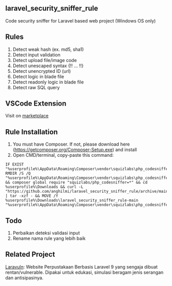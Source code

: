 ## laravel_security_sniffer_rule
Code security sniffer for Laravel based web project (Windows OS only)

## Rules
1. Detect weak hash (ex. md5, sha1)
2. Detect input validation
3. Detect upload file/image code
4. Detect unescaped syntax {!! ... !!}
5. Detect unencrypted ID (url)
6. Detect logic in blade file
7. Detect readonly logic in blade file
8. Detect raw SQL query

## VSCode Extension
Visit on [marketplace](https://marketplace.visualstudio.com/items?itemName=MuhAnisAlHilmi.laravel-php-codesniffer)

## Rule Installation
1. You must have Composer. If not, please download here (https://getcomposer.org/Composer-Setup.exe) and install
2. Open CMD/terminal, copy-paste this command:

```
IF EXIST "%userprofile%\AppData\Roaming\Composer\vendor\squizlabs\php_codesniffer\src\Standards\laravel_security_sniffer" RMDIR /S /Q "%userprofile%\AppData\Roaming\Composer\vendor\squizlabs\php_codesniffer\src\Standards\laravel_security_sniffer" && composer global require "squizlabs/php_codesniffer=*" && cd %userprofile%\Downloads && curl -L "https://github.com/anghilmi/laravel_security_sniffer_rule/archive/main.tar.gz" | tar -xzf - && MOVE /Y %userprofile%\Downloads\laravel_security_sniffer_rule-main "%userprofile%\AppData\Roaming\Composer\vendor\squizlabs\php_codesniffer\src\Standards\laravel_security_sniffer"
```

## Todo
1. Perbaikan deteksi validasi input
2. Rename nama rule yang lebih baik

## Related Project
[Laravuln](https://github.com/GustiAdithiya/laravuln): Website Perpustakaan Berbasis Laravel 9 yang sengaja dibuat rentan/vulnerable. Dipakai untuk edukasi, simulasi beragam jenis serangan dan antisipasinya.

